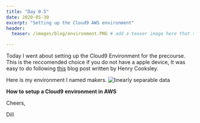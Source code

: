 ```yaml
---
title: "Day 0.5"
date: 2020-05-30
excerpt: "Setting up the Cloud9 AWS environment"
header:
  teaser: /images/blog/environment.PNG # add a teaser image here that sums up what the blog post is about for display on blog page, the image should go in the image/blog folder

---
```

Today I went about setting up the Cloud9 Environment for the precourse. This is the reccomended choice if you do not have a apple device, It was easy to do following [this]("https://blog.makersacademy.com/how-to-get-a-professional-coding-environment-anywhere-with-aws-cloud9-f13d0424271") blog post written by Henry Cooksley.


Here is my environment I named makers.
<img src="{{ site.url }}{{ site.baseurl }}/images/blog/environment.PNG" alt="linearly separable data">

**How to setup a Cloud9 environment in AWS**

Cheers,

Dill